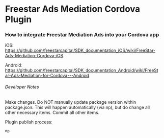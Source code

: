 # Freestar Ads Mediation Cordova Plugin

### How to integrate Freestar Mediation Ads into your Cordova app

iOS:      https://github.com/freestarcapital/SDK_documentation_iOS/wiki/FreeStar-Ads-Mediation-Cordova-iOS

Android:  https://github.com/freestarcapital/SDK_documentation_Android/wiki/FreeStar-Ads-Mediation-for-Cordova---Android


###### Developer Notes
Make changes.  Do NOT manually update package version within package.json.  This will
happen automatically (via np), but do change all other necessary items.  Commit all
other items.

Plugin publish process:
```
np
```